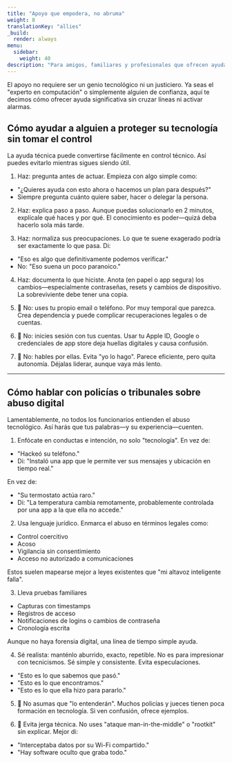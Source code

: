 ```yaml
---
title: "Apoyo que empodera, no abruma"
weight: 8
translationKey: "allies"
_build:
  render: always
menu:
  sidebar:
    weight: 40
description: "Para amigos, familiares y profesionales que ofrecen ayuda: esta sección ofrece consejos tecnológicos sensibles al trauma, qué decir (y qué no), y cómo evitar empeorar las cosas sin querer. Incluye qué llevar a la policía o los tribunales, y cómo hablar del abuso digital para que lo entiendan."
---
```


El apoyo no requiere ser un genio tecnológico ni un justiciero. Ya seas el "experto en computación" o simplemente alguien de confianza, aquí te decimos cómo ofrecer ayuda significativa sin cruzar líneas ni activar alarmas.

## Cómo ayudar a alguien a proteger su tecnología sin tomar el control

La ayuda técnica puede convertirse fácilmente en control técnico. Así puedes evitarlo mientras sigues siendo útil.

1. Haz: pregunta antes de actuar. Empieza con algo simple como:

* "¿Quieres ayuda con esto ahora o hacemos un plan para después?"
* Siempre pregunta cuánto quiere saber, hacer o delegar la persona.

2. Haz: explica paso a paso. Aunque puedas solucionarlo en 2 minutos, explícale qué haces y por qué. El conocimiento es poder—quizá deba hacerlo sola más tarde.

3. Haz: normaliza sus preocupaciones. Lo que te suene exagerado podría ser exactamente lo que pasa. Di:

* "Eso es algo que definitivamente podemos verificar."
* No: "Eso suena un poco paranoico."

4. Haz: documenta lo que hiciste. Anota (en papel o app segura) los cambios—especialmente contraseñas, resets y cambios de dispositivo. La sobreviviente debe tener una copia.

5. 🚫 No: uses tu propio email o teléfono. Por muy temporal que parezca. Crea dependencia y puede complicar recuperaciones legales o de cuentas.

6. 🚫 No: inicies sesión con tus cuentas. Usar tu Apple ID, Google o credenciales de app store deja huellas digitales y causa confusión.

7. 🚫 No: hables por ellas. Evita "yo lo hago". Parece eficiente, pero quita autonomía. Déjalas liderar, aunque vaya más lento.

---

## Cómo hablar con policías o tribunales sobre abuso digital

Lamentablemente, no todos los funcionarios entienden el abuso tecnológico. Así harás que tus palabras—y su experiencia—cuenten.

1. Enfócate en conductas e intención, no solo "tecnología". En vez de:

* "Hackeó su teléfono."
* Di: "Instaló una app que le permite ver sus mensajes y ubicación en tiempo real."

En vez de:

* "Su termostato actúa raro."
* Di: "La temperatura cambia remotamente, probablemente controlada por una app a la que ella no accede."

2. Usa lenguaje jurídico. Enmarca el abuso en términos legales como:

* Control coercitivo
* Acoso
* Vigilancia sin consentimiento
* Acceso no autorizado a comunicaciones

Estos suelen mapearse mejor a leyes existentes que "mi altavoz inteligente falla".

3. Lleva pruebas familiares

* Capturas con timestamps
* Registros de acceso
* Notificaciones de logins o cambios de contraseña
* Cronología escrita

Aunque no haya forensia digital, una línea de tiempo simple ayuda.

4. Sé realista: manténlo aburrido, exacto, repetible. No es para impresionar con tecnicismos. Sé simple y consistente. Evita especulaciones.

* "Esto es lo que sabemos que pasó."
* "Esto es lo que encontramos."
* "Esto es lo que ella hizo para pararlo."

5. 🚫 No asumas que "lo entenderán". Muchos policías y jueces tienen poca formación en tecnología. Si ven confusión, ofrece ejemplos.

6. 🚫 Evita jerga técnica. No uses "ataque man-in-the-middle" o "rootkit" sin explicar. Mejor di:

* "Interceptaba datos por su Wi-Fi compartido."
* "Hay software oculto que graba todo."

